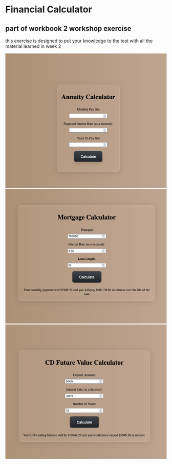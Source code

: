 # Financial Calculator

## part of workbook 2 workshop exercise

this exercise is designed to put your knowledge to the test
with all the material learned in week 2

<img src="images/presentannuity.png">
<img src="images/mortgage.png">
<img src="images/futureval.png">
